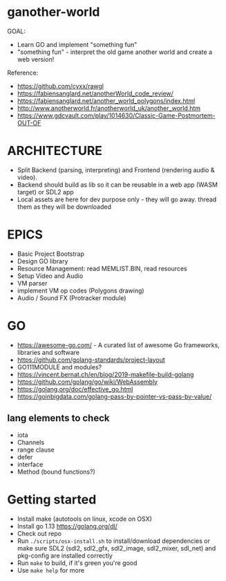 # ganother-world

GOAL:
- Learn GO and implement "something fun"
- "something fun" - interpret the old game another world and create a web version!

Reference:
- https://github.com/cyxx/rawgl
- https://fabiensanglard.net/anotherWorld_code_review/
- https://fabiensanglard.net/another_world_polygons/index.html
- http://www.anotherworld.fr/anotherworld_uk/another_world.htm
- https://www.gdcvault.com/play/1014630/Classic-Game-Postmortem-OUT-OF

# ARCHITECTURE

- Split Backend (parsing, interpreting) and Frontend (rendering audio & video).
- Backend should build as lib so it can be reusable in a web app (WASM target) or SDL2 app
- Local assets are here for dev purpose only - they will go away. thread them as they will be downloaded

# EPICS

- Basic Project Bootstrap
- Design GO library
- Resource Management: read MEMLIST.BIN, read resources
- Setup Video and Audio
- VM parser
- implement VM op codes (Polygons drawing)
- Audio / Sound FX (Protracker module)

# GO

- https://awesome-go.com/ - A curated list of awesome Go frameworks, libraries and software
- https://github.com/golang-standards/project-layout
- GO111MODULE and modules?
- https://vincent.bernat.ch/en/blog/2019-makefile-build-golang
- https://github.com/golang/go/wiki/WebAssembly
- https://golang.org/doc/effective_go.html
- https://goinbigdata.com/golang-pass-by-pointer-vs-pass-by-value/

## lang elements to check

- iota
- Channels
- range clause
- defer
- interface
- Method (bound functions?)

# Getting started

- Install make (autotools on linux, xcode on OSX)
- Install go 1.13 https://golang.org/dl/
- Check out repo
- Run `./scripts/osx-install.sh` to install/download dependencies or make sure SDL2 (sdl2, sdl2_gfx, sdl2_image, sdl2_mixer, sdl_net) and pkg-config are installed correctly
- Run `make` to build, if it's green you're good
- Use `make help` for more
